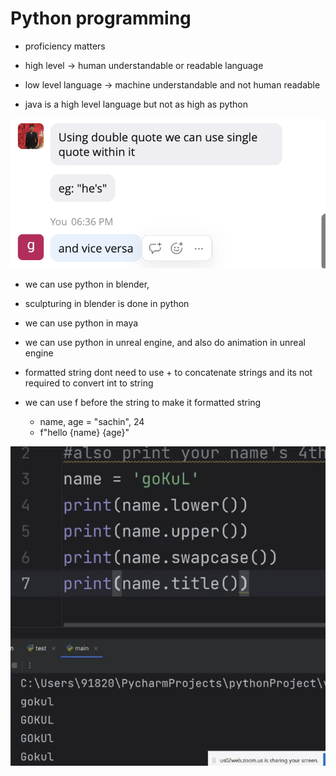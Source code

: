 # Python programming

- proficiency matters

- high level -> human understandable or readable language
- low level language -> machine understandable and not human readable 
- java is a high level language but not as high as python

![](2023-08-01-18-37-05.png)

- we can use python in blender,
- sculpturing in blender is done in python
- we can use python in maya
- we can use python in unreal engine, and also do animation in unreal engine

- formatted string dont need to use + to concatenate strings and its not required to convert int to string
- we can use f before the string to make it formatted string
    - name, age = "sachin", 24
    - f"hello {name} {age}"

![](2023-08-01-19-54-44.png)